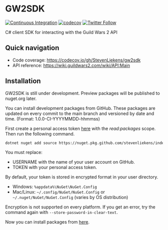 # GW2SDK
[![Continuous Integration](https://github.com/StevenLiekens/gw2sdk/workflows/Continuous%20Integration/badge.svg)][actions] [![codecov](https://codecov.io/gh/StevenLiekens/gw2sdk/branch/main/graph/badge.svg)][codecov] [![Twitter Follow](https://img.shields.io/twitter/follow/LiekensSteven?style=social)][twitter]

C# client SDK for interacting with the Guild Wars 2 API

## Quick navigation

- Code coverage: <https://codecov.io/gh/StevenLiekens/gw2sdk>
- API reference: <https://wiki.guildwars2.com/wiki/API:Main>

## Installation

GW2SDK is still under development. Preview packages will be published to nuget.org later.

You can install development packages from GitHub. These packages are updated on every commit to the main branch and versioned by date and time. (Format: 1.0.0-CI-YYYYMMDD-hhmmss)

First create a personal access token [here][tokens] with the _read:packages_ scope. Then run the following command.

``` sh
dotnet nuget add source https://nuget.pkg.github.com/stevenliekens/index.json --name sliekens --username <USERNAME> --password <TOKEN>
```

You must replace:

- USERNAME with the name of your user account on GitHub.
- TOKEN with your personal access token.

By default, your token is stored in encrypted format in your user directory.

- Windows: `%appdata%\NuGet\NuGet.Config`
- Mac/Linux: `~/.config/NuGet/NuGet.Config` or `~/.nuget/NuGet/NuGet.Config` (varies by OS distribution)

Encryption is not supported on every platform. If you get an error, try the command again with `--store-password-in-clear-text`.

Now you can install packages from [here][packages].

[//]:# (add links to the section below)
[actions]:https://github.com/StevenLiekens/gw2sdk/actions?query=workflow%3A%22Continuous+Integration%22
[codecov]:https://codecov.io/gh/StevenLiekens/gw2sdk
[twitter]:https://twitter.com/LiekensSteven
[tokens]:https://github.com/settings/tokens
[packages]:https://github.com/StevenLiekens/gw2sdk/packages
